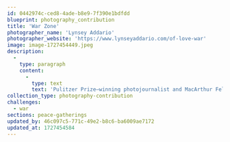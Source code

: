 ```yaml
---
id: 0442974c-ced8-4ade-b8e9-7f390e1bdfdd
blueprint: photography_contribution
title: 'War Zone'
photographer_name: 'Lynsey Addario'
photographer_website: 'https://www.lynseyaddario.com/of-love-war'
image: image-1727454449.jpeg
description:
  -
    type: paragraph
    content:
      -
        type: text
        text: 'Pulitzer Prize–winning photojournalist and MacArthur Fellow Lynsey Addario has spent the last two decades bearing witness to the world’s most urgent humanitarian and human rights crises. Traveling to the most dangerous and remote corners to document crucial moments such as Afghanistan under the Taliban immediately before and after the 9/11 attacks, Iraq following the US-led invasion and dismantlement of Saddam Hussein’s government, and western Sudan in the aftermath of the genocide in Darfur, she has captured through her photographs visual testimony not only of war and injustice but also of humanity, dignity, and resilience.'
collection_type: photography-contribution
challenges:
  - war
sections: peace-gatherings
updated_by: 46c097c5-771c-49e2-b8c6-ba6009ae7172
updated_at: 1727454584
---
```

